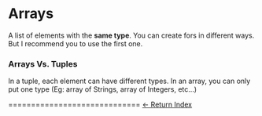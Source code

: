 # Arrays

A list of elements with the **same type**.
You can create fors in different ways. But I recommend you to use the first one.

### Arrays Vs. Tuples

In a tuple, each element can have different types.
In an array, you can only put one type (Eg: array of Strings, array of Integers, etc...)


=============================
[<- Return Index](/README.md)
